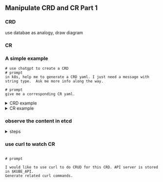 ## Manipulate CRD and CR Part 1

### CRD

use databae as analogy, draw diagram

### CR

### A simple example

```
# use chatgpt to create a CRD
# prompt
in k8s, help me to generate a CRD yaml. I just need a message with string type.  Ask me more info along the way.

# prompt
give me a corresponding CR yaml.

```

<details><summary>CRD example</summary>

```
apiVersion: apiextensions.k8s.io/v1
kind: CustomResourceDefinition
metadata:
  name: hellomessages.susesecurity.com
spec:
  group: susesecurity.com
  names:
    kind: HelloMessage
    listKind: HelloMessageList
    plural: hellomessages
    singular: hellomessage
  scope: Namespaced
  versions:
    - name: v1alpha1
      served: true
      storage: true
      schema:
        openAPIV3Schema:
          type: object
          properties:
            apiVersion:
              type: string
            kind:
              type: string
            metadata:
              type: object
            spec:
              type: object
              properties:
                message:
                  type: string

```

</details>

<details><summary>CR example</summary>

```
apiVersion: susesecurity.com/v1alpha1
kind: HelloMessage
metadata:
name: example-hellomessage
namespace: default
spec:
message: "Hello, Kubernetes!"

```

</details>

### observe the content in etcd

<details><summary>steps</summary>

```
# find etcd pod

kubectl get pod -n kube-system

# exec into it

kubectl exec -it etcd-cplane-01 -n kube-system -- sh

# set environment variables

export ETCDCTL_API=3
export ETCDCTL_CACERT=/etc/kubernetes/pki/etcd/ca.crt
export ETCDCTL_CERT=/etc/kubernetes/pki/etcd/server.crt
export ETCDCTL_KEY=/etc/kubernetes/pki/etcd/server.key
export ETCDCTL_ENDPOINTS=https://127.0.0.1:2379

# List all keys stored in etcd

etcdctl get "" --prefix --keys-only

> > /registry/susesecurity.com/hellomessages/default/example-hellomessage

# Get content given a key

etcdctl get /registry/susesecurity.com/hellomessages/default/example-hellomessage

# notes

    /registry/pods/         - Stores pod information
    /registry/deployments/  - Stores deployments
    /registry/services/     - Stores services
    /registry/nodes/        - Stores node information
    /registry/secrets/      - Stores secrets (encrypted if encryption is enabled)

```

</details>

### use curl to watch CR

```

# prompt

I would like to use curl to do CRUD for this CRD. API server is stored in $KUBE_API.
Generate related curl commands.

```

```

```

```

```
